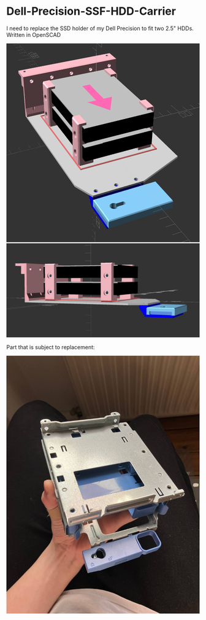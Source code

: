 # Dell-Precision-SSF-HDD-Carrier

I need to replace the SSD holder of my Dell Precision to fit two 2.5" HDDs. Written in OpenSCAD

![](1.png)
![](2.png)

Part that is subject to replacement:

![](ssd_rack.jpeg)
